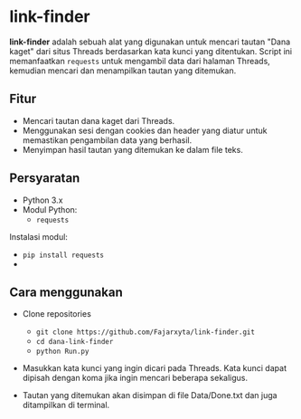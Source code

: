 # link-finder

**link-finder** adalah sebuah alat yang digunakan untuk mencari tautan "Dana kaget" dari situs Threads berdasarkan kata kunci yang ditentukan. Script ini memanfaatkan `requests` untuk mengambil data dari halaman Threads, kemudian mencari dan menampilkan tautan yang ditemukan.

## Fitur

- Mencari tautan dana kaget dari Threads.
- Menggunakan sesi dengan cookies dan header yang diatur untuk memastikan pengambilan data yang berhasil.
- Menyimpan hasil tautan yang ditemukan ke dalam file teks.

## Persyaratan

- Python 3.x
- Modul Python:
  - `requests`

Instalasi modul:
- `pip install requests`
- 
## Cara menggunakan
- Clone repositories
  - `git clone https://github.com/Fajarxyta/link-finder.git`
  - `cd dana-link-finder`
  - `python Run.py`
 
- Masukkan kata kunci yang ingin dicari pada Threads. Kata kunci dapat dipisah dengan koma jika ingin mencari beberapa sekaligus.
- Tautan yang ditemukan akan disimpan di file Data/Done.txt dan juga ditampilkan di terminal.
